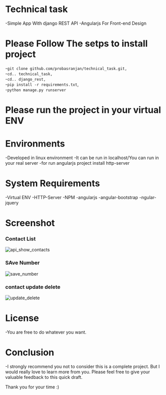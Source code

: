 # Technical task 
-Simple App With django REST API
-Angularjs For Front-end Design

# Please Follow The setps to install project
-`git clone github.com/probasranjan/technical_task.git,`<br />
-`cd.. technical_task,`<br />
-`cd.. django_rest,`<br />
-`pip install -r requirements.txt`, </br>
-`python manage.py runserver`<br />
# Please run the project in your virtual ENV

# Environments
-Developed in linux environment
-It can be run in localhost/You can run in your real server
-for run angularjs project install http-server  

# System Requirements
-Virtual ENV
-HTTP-Server
-NPM
-angularjs
-angular-bootstrap
-ngular-jquery

# Screenshot
### Contact List
![api_show_contacts](https://cloud.githubusercontent.com/assets/10825492/25795962/74bc2138-33f9-11e7-8485-a21c634544b5.png)
### SAve Number 
![save_number](https://cloud.githubusercontent.com/assets/10825492/25796308/d356b040-33fa-11e7-92dc-61228f7e2aef.png)
### contact update delete 
![update_delete](https://cloud.githubusercontent.com/assets/10825492/25796314/dde49c98-33fa-11e7-9e35-b0ef5ddde9e2.png)

# License
-You are free to do whatever you want.

# Conclusion
-I strongly recommend you not to consider this is a complete project. But I would really love to learn more from you. Please feel free to give your valuable feedback to this quick draft.

Thank you for your time :)